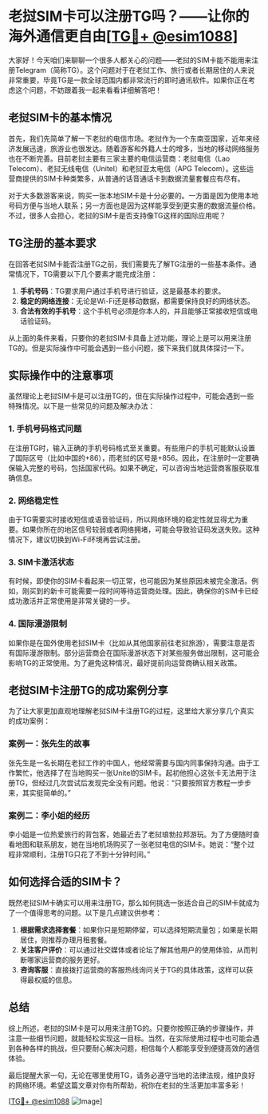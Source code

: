 # 老挝SIM卡可以注册TG吗？——让你的海外通信更自由[[TG💪+ @esim1088](https://t.me/s/esim1088)]

大家好！今天咱们来聊聊一个很多人都关心的问题——老挝的SIM卡能不能用来注册Telegram（简称TG）。这个问题对于在老挝工作、旅行或者长期居住的人来说非常重要，毕竟TG是一款全球范围内都非常流行的即时通讯软件。如果你正在考虑这个问题，不妨跟着我一起来看看详细解答吧！

## 老挝SIM卡的基本情况

首先，我们先简单了解一下老挝的电信市场。老挝作为一个东南亚国家，近年来经济发展迅速，旅游业也很发达。随着游客和外籍人士的增多，当地的移动网络服务也在不断完善。目前老挝主要有三家主要的电信运营商：老挝电信（Lao Telecom）、老挝无线电信（Unitel）和老挝亚太电信（APG Telecom）。这些运营商提供的SIM卡种类繁多，从普通的话音通话卡到数据流量套餐应有尽有。

对于大多数游客来说，购买一张本地SIM卡是十分必要的。一方面是因为使用本地号码方便与当地人联系；另一方面也是因为这样能享受到更实惠的数据流量价格。不过，很多人会担心，老挝的SIM卡是否支持像TG这样的国际应用呢？

## TG注册的基本要求

在回答老挝SIM卡能否注册TG之前，我们需要先了解TG注册的一些基本条件。通常情况下，TG需要以下几个要素才能完成注册：

1. **手机号码**：TG要求用户通过手机号进行验证，这是最基本的要求。
2. **稳定的网络连接**：无论是Wi-Fi还是移动数据，都需要保持良好的网络状态。
3. **合法有效的手机号**：这个手机号必须是你本人的，并且能够正常接收短信或电话验证码。

从上面的条件来看，只要你的老挝SIM卡具备上述功能，理论上是可以用来注册TG的。但是实际操作中可能会遇到一些小问题，接下来我们就具体探讨一下。

## 实际操作中的注意事项

虽然理论上老挝SIM卡是可以注册TG的，但在实际操作过程中，可能会遇到一些特殊情况。以下是一些常见的问题及解决办法：

### 1. 手机号码格式问题

在注册TG时，输入正确的手机号码格式至关重要。有些用户的手机可能默认设置了国际区号（比如中国的+86），而老挝的区号是+856。因此，在注册时一定要确保输入完整的号码，包括国家代码。如果不确定，可以咨询当地运营商客服获取准确信息。

### 2. 网络稳定性

由于TG需要实时接收短信或语音验证码，所以网络环境的稳定性就显得尤为重要。如果你所在的地区信号较弱或者网络拥堵，可能会导致验证码发送失败。这种情况下，建议切换到Wi-Fi环境再尝试注册。

### 3. SIM卡激活状态

有时候，即使你的SIM卡看起来一切正常，也可能因为某些原因未被完全激活。例如，刚买到的新卡可能需要一段时间等待运营商处理。因此，确保你的SIM卡已经成功激活并正常使用是非常关键的一步。

### 4. 国际漫游限制

如果你是在国外使用老挝SIM卡（比如从其他国家前往老挝旅游），需要注意是否有国际漫游限制。部分运营商会在国际漫游状态下对某些服务做出限制，这可能会影响TG的正常使用。为了避免这种情况，最好提前向运营商确认相关政策。

## 老挝SIM卡注册TG的成功案例分享

为了让大家更加直观地理解老挝SIM卡注册TG的过程，这里给大家分享几个真实的成功案例：

### 案例一：张先生的故事

张先生是一名长期在老挝工作的中国人，他经常需要与国内同事保持沟通。由于工作繁忙，他选择了在当地购买一张Unitel的SIM卡。起初他担心这张卡无法用于注册TG，但经过几次尝试后发现完全没有问题。他说：“只要按照官方教程一步步来，其实挺简单的。”

### 案例二：李小姐的经历

李小姐是一位热爱旅行的背包客，她最近去了老挝琅勃拉邦游玩。为了方便随时查看地图和联系朋友，她在当地机场购买了一张老挝电信的SIM卡。她说：“整个过程非常顺利，注册TG只花了不到十分钟时间。”

## 如何选择合适的SIM卡？

既然老挝SIM卡确实可以用来注册TG，那么如何挑选一张适合自己的SIM卡就成为了一个值得思考的问题。以下是几点建议供参考：

1. **根据需求选择套餐**：如果你只是短期停留，可以选择短期流量包；如果是长期居住，则推荐办理月租套餐。
2. **关注客户评价**：可以通过社交媒体或者论坛了解其他用户的使用体验，从而判断哪家运营商的服务更好。
3. **咨询客服**：直接拨打运营商的客服热线询问关于TG的具体政策，这样可以获得最权威的信息。

## 总结

综上所述，老挝的SIM卡是可以用来注册TG的。只要你按照正确的步骤操作，并注意一些细节问题，就能轻松实现这一目标。当然，在实际使用过程中也可能会遇到各种各样的挑战，但只要耐心解决问题，相信每个人都能享受到便捷高效的通信体验。

最后提醒大家一句，无论在哪里使用TG，请务必遵守当地的法律法规，维护良好的网络环境。希望这篇文章对你有所帮助，祝你在老挝的生活更加丰富多彩！

[[TG💪+ @esim1088](https://t.me/s/esim1088) ![Image](https://i.postimg.cc/4NQfJmqS/Snipaste-2025-05-13-00-14-12.png)]